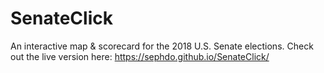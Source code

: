 # SenateClick
An interactive map & scorecard for the 2018 U.S. Senate elections. Check out the live version here: https://sephdo.github.io/SenateClick/